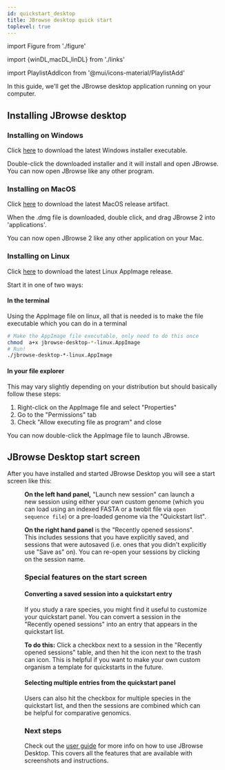 ```yaml
---
id: quickstart_desktop
title: JBrowse desktop quick start
toplevel: true
---
```


import Figure from './figure'

import {winDL,macDL,linDL} from './links'

import PlaylistAddIcon from '@mui/icons-material/PlaylistAdd'

In this guide, we'll get the JBrowse desktop application running on your
computer.

## Installing JBrowse desktop

### Installing on Windows

Click <a href={winDL}>here</a> to download the latest Windows installer
executable.

Double-click the downloaded installer and it will install and open JBrowse. You
can now open JBrowse like any other program.

### Installing on MacOS

Click <a href={macDL}>here</a> to download the latest MacOS release artifact.

When the .dmg file is downloaded, double click, and drag JBrowse 2 into
'applications'.

You can now open JBrowse 2 like any other application on your Mac.

### Installing on Linux

Click <a href={linDL}>here</a> to download the latest Linux AppImage release.

Start it in one of two ways:

#### In the terminal

Using the AppImage file on linux, all that is needed is to make the file
executable which you can do in a terminal

```sh
# Make the AppImage file executable, only need to do this once
chmod  a+x jbrowse-desktop-*-linux.AppImage
# Run!
./jbrowse-desktop-*-linux.AppImage
```

#### In your file explorer

This may vary slightly depending on your distribution but should basically
follow these steps:

1. Right-click on the AppImage file and select "Properties"
2. Go to the "Permissions" tab
3. Check "Allow executing file as program" and close

You can now double-click the AppImage file to launch JBrowse.

## JBrowse Desktop start screen

After you have installed and started JBrowse Desktop you will see a start screen
like this:

<Figure src="/img/desktop-landing.png" caption="Screenshot showing the start screen on JBrowse desktop"/>

**On the left hand panel,** "Launch new session" can launch a new session using
either your own custom genome (which you can load using an indexed FASTA or a
twobit file via `open sequence file`) or a pre-loaded genome via the "Quickstart
list".

**On the right hand panel** is the "Recently opened sessions". This includes
sessions that you have explicitly saved, and sessions that were autosaved (i.e.
ones that you didn't explicitly use "Save as" on). You can re-open your sessions
by clicking on the session name.

### Special features on the start screen

#### Converting a saved session into a quickstart entry

If you study a rare species, you might find it useful to customize your
quickstart panel. You can convert a session in the "Recently opened sessions"
into an entry that appears in the quickstart list.

**To do this:** Click a checkbox next to a session in the "Recently opened
sessions" table, and then hit the <PlaylistAddIcon /> icon next to the trash can
icon. This is helpful if you want to make your own custom organism a template
for quickstarts in the future.

#### Selecting multiple entries from the quickstart panel

Users can also hit the checkbox for multiple species in the quickstart list, and
then the sessions are combined which can be helpful for comparative genomics.

### Next steps

Check out the [user guide](../user_guide) for more info on how to use JBrowse
Desktop. This covers all the features that are available with screenshots and
instructions.

